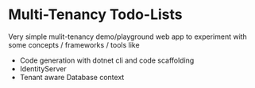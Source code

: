 # Multi-Tenancy Todo-Lists

Very simple mulit-tenancy demo/playground web app to experiment with some concepts / frameworks / tools like
- Code generation with dotnet cli and code scaffolding
- IdentityServer
- Tenant aware Database context

